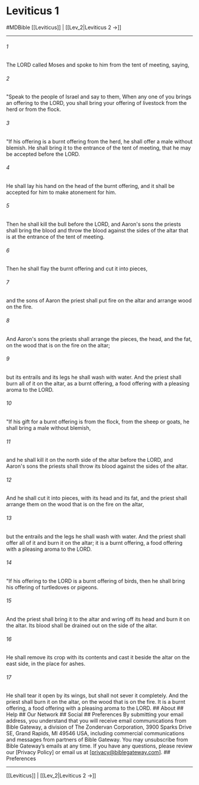 # Leviticus 1
#MDBible
[[Leviticus]] | [[Lev_2|Leviticus 2 →]]

***


###### 1 
The LORD called Moses and spoke to him from the tent of meeting, saying, 

###### 2 
"Speak to the people of Israel and say to them, When any one of you brings an offering to the LORD, you shall bring your offering of livestock from the herd or from the flock. 

###### 3 
"If his offering is a burnt offering from the herd, he shall offer a male without blemish. He shall bring it to the entrance of the tent of meeting, that he may be accepted before the LORD. 

###### 4 
He shall lay his hand on the head of the burnt offering, and it shall be accepted for him to make atonement for him. 

###### 5 
Then he shall kill the bull before the LORD, and Aaron's sons the priests shall bring the blood and throw the blood against the sides of the altar that is at the entrance of the tent of meeting. 

###### 6 
Then he shall flay the burnt offering and cut it into pieces, 

###### 7 
and the sons of Aaron the priest shall put fire on the altar and arrange wood on the fire. 

###### 8 
And Aaron's sons the priests shall arrange the pieces, the head, and the fat, on the wood that is on the fire on the altar; 

###### 9 
but its entrails and its legs he shall wash with water. And the priest shall burn all of it on the altar, as a burnt offering, a food offering with a pleasing aroma to the LORD. 

###### 10 
"If his gift for a burnt offering is from the flock, from the sheep or goats, he shall bring a male without blemish, 

###### 11 
and he shall kill it on the north side of the altar before the LORD, and Aaron's sons the priests shall throw its blood against the sides of the altar. 

###### 12 
And he shall cut it into pieces, with its head and its fat, and the priest shall arrange them on the wood that is on the fire on the altar, 

###### 13 
but the entrails and the legs he shall wash with water. And the priest shall offer all of it and burn it on the altar; it is a burnt offering, a food offering with a pleasing aroma to the LORD. 

###### 14 
"If his offering to the LORD is a burnt offering of birds, then he shall bring his offering of turtledoves or pigeons. 

###### 15 
And the priest shall bring it to the altar and wring off its head and burn it on the altar. Its blood shall be drained out on the side of the altar. 

###### 16 
He shall remove its crop with its contents and cast it beside the altar on the east side, in the place for ashes. 

###### 17 
He shall tear it open by its wings, but shall not sever it completely. And the priest shall burn it on the altar, on the wood that is on the fire. It is a burnt offering, a food offering with a pleasing aroma to the LORD. ## About ## Help ## Our Network ## Social ## Preferences By submitting your email address, you understand that you will receive email communications from Bible Gateway, a division of The Zondervan Corporation, 3900 Sparks Drive SE, Grand Rapids, MI 49546 USA, including commercial communications and messages from partners of Bible Gateway. You may unsubscribe from Bible Gateway&rsquo;s emails at any time. If you have any questions, please review our [Privacy Policy] or email us at [privacy@biblegateway.com]. ## Preferences

***

[[Leviticus]] | [[Lev_2|Leviticus 2 →]]
